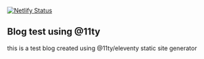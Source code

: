 [![Netlify Status](https://api.netlify.com/api/v1/badges/65ad1b64-a6a3-4cc7-ad09-fe8438284ff5/deploy-status)](https://app.netlify.com/sites/arkdev/deploys)

## Blog test using @11ty

this is a test blog created using @11ty/eleventy static site generator
